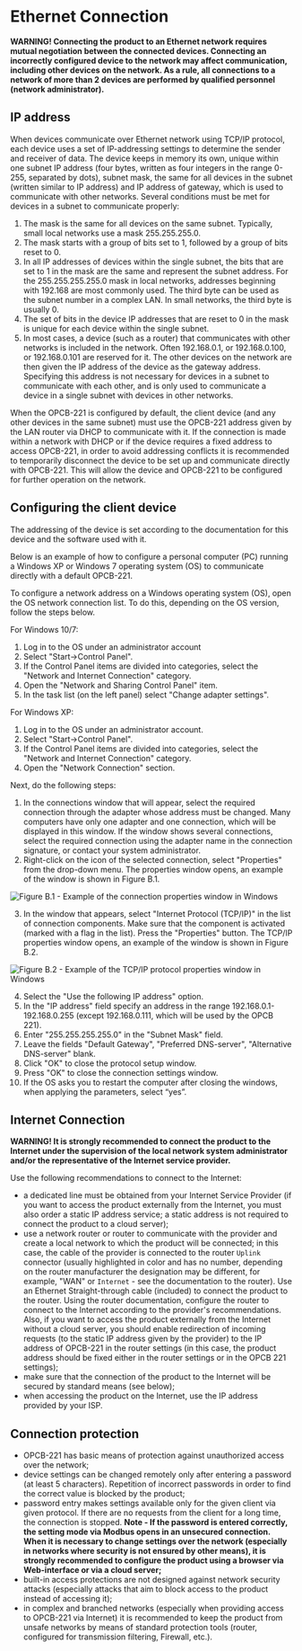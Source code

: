 # Ethernet Connection

**WARNING! Connecting the product to an Ethernet network requires mutual
negotiation between the connected devices. Connecting an incorrectly configured
device to the network may affect communication, including other devices on the
network. As a rule, all connections to a network of more than 2 devices are
performed by qualified personnel (network administrator).**

## IP address

When devices communicate over Ethernet network using TCP/IP protocol, each
device uses a set of IP-addressing settings to determine the sender and receiver
of data. The device keeps in memory its own, unique within one subnet IP address
(four bytes, written as four integers in the range 0-255, separated by dots),
subnet mask, the same for all devices in the subnet (written similar to IP
address) and IP address of gateway, which is used to communicate with other
networks. Several conditions must be met for devices in a subnet to communicate
properly:

1. The mask is the same for all devices on the same subnet. Typically, small
   local networks use a mask 255.255.255.0.
2. The mask starts with a group of bits set to 1, followed by a group of bits
   reset to 0.
3. In all IP addresses of devices within the single subnet, the bits that are
   set to 1 in the mask are the same and represent the subnet address. For the
   255.255.255.255.0 mask in local networks, addresses beginning with 192.168
   are most commonly used. The third byte can be used as the subnet number in a
   complex LAN. In small networks, the third byte is usually 0.
4. The set of bits in the device IP addresses that are reset to 0 in the mask is
   unique for each device within the single subnet.
5. In most cases, a device (such as a router) that communicates with other
   networks is included in the network. Often 192.168.0.1, or 192.168.0.100, or
   192.168.0.101 are reserved for it. The other devices on the network are then
   given the IP address of the device as the gateway address. Specifying this
   address is not necessary for devices in a subnet to communicate with each
   other, and is only used to communicate a device in a single subnet with
   devices in other networks.

When the OPCB-221 is configured by default, the client device (and any other
devices in the same subnet) must use the OPCB-221 address given by the LAN
router via DHCP to communicate with it. If the connection is made within a
network with DHCP or if the device requires a fixed address to access OPCB-221,
in order to avoid addressing conflicts it is recommended to temporarily
disconnect the device to be set up and communicate directly with OPCB-221. This
will allow the device and OPCB-221 to be configured for further operation on the
network.

## Configuring the client device

The addressing of the device is set according to the documentation for this
device and the software used with it.

Below is an example of how to configure a personal computer (PC) running a
Windows XP or Windows 7 operating system (OS) to communicate directly with a
default OPCB-221.

To configure a network address on a Windows operating system (OS), open the OS
network connection list. To do this, depending on the OS version, follow the
steps below.

For Windows 10/7:

1. Log in to the OS under an administrator account
2. Select "Start->Control Panel".
3. If the Control Panel items are divided into categories, select the "Network
   and Internet Connection" category.
4. Open the "Network and Sharing Control Panel" item.
5. In the task list (on the left panel) select "Change adapter settings".

For Windows XP:

1. Log in to the OS under an administrator account.
2. Select "Start->Control Panel".
3. If the Control Panel items are divided into categories, select the "Network
   and Internet Connection" category.
4. Open the "Network Connection" section.

Next, do the following steps:

1. In the connections window that will appear, select the required connection
   through the adapter whose address must be changed. Many computers have only
   one adapter and one connection, which will be displayed in this window. If
   the window shows several connections, select the required connection using
   the adapter name in the connection signature, or contact your system
   administrator.
2. Right-click on the icon of the selected connection, select "Properties" from
   the drop-down menu. The properties window opens, an example of the window is
   shown in Figure B.1.

![ Figure B.1 - Example of the connection properties window in Windows](./images/connection-properties.png)

3. In the window that appears, select "Internet Protocol (TCP/IP)" in the list
   of connection components. Make sure that the component is activated (marked
   with a flag in the list). Press the "Properties" button. The TCP/IP
   properties window opens, an example of the window is shown in Figure B.2.

![ Figure B.2 - Example of the TCP/IP protocol properties window in Windows](./images/tcpip-properties.png)

4. Select the "Use the following IP address" option.
5. In the "IP address" field specify an address in the range
   192.168.0.1-192.168.0.255 (except 192.168.0.111, which will be used by the
   OPCB 221).
6. Enter "255.255.255.255.0" in the "Subnet Mask" field.
7. Leave the fields "Default Gateway", "Preferred DNS-server", "Alternative
   DNS-server" blank.
8. Click "OK" to close the protocol setup window.
9. Press "OK" to close the connection settings window.
10. If the OS asks you to restart the computer after closing the windows, when
    applying the parameters, select “yes”.

## Internet Connection

**WARNING! It is strongly recommended to connect the product to the Internet
under the supervision of the local network system administrator and/or the
representative of the Internet service provider.**

Use the following recommendations to connect to the Internet:

- a dedicated line must be obtained from your Internet Service Provider (if you
  want to access the product externally from the Internet, you must also order a
  static IP address service; a static address is not required to connect the
  product to a cloud server);
- use a network router or router to communicate with the provider and create a
  local network to which the product will be connected; in this case, the cable
  of the provider is connected to the router `Uplink` connector (usually
  highlighted in color and has no number, depending on the router manufacturer
  the designation may be different, for example, "WAN" or `Internet` - see the
  documentation to the router). Use an Ethernet Straight-through cable
  (included) to connect the product to the router. Using the router
  documentation, configure the router to connect to the Internet according to
  the provider's recommendations. Also, if you want to access the product
  externally from the Internet without a cloud server, you should enable
  redirection of incoming requests (to the static IP address given by the
  provider) to the IP address of OPCB-221 in the router settings (in this case,
  the product address should be fixed either in the router settings or in the
  OPCB 221 settings);
- make sure that the connection of the product to the Internet will be secured
  by standard means (see below);
- when accessing the product on the Internet, use the IP address provided by
  your ISP.

## Connection protection

- OPCB-221 has basic means of protection against unauthorized access over the
  network;
- device settings can be changed remotely only after entering a password (at
  least 5 characters). Repetition of incorrect passwords in order to find the
  correct value is blocked by the product;
- password entry makes settings available only for the given client via given
  protocol. If there are no requests from the client for a long time, the
  connection is stopped. **Note - If the password is entered correctly, the
  setting mode via Modbus opens in an unsecured connection. When it is necessary
  to change settings over the network (especially in networks where security is
  not ensured by other means), it is strongly recommended to configure the
  product using a browser via Web-interface or via a cloud server;**
- built-in access protections are not designed against network security attacks
  (especially attacks that aim to block access to the product instead of
  accessing it);
- in complex and branched networks (especially when providing access to OPCB-221
  via Internet) it is recommended to keep the product from unsafe networks by
  means of standard protection tools (router, configured for transmission
  filtering, Firewall, etc.).
